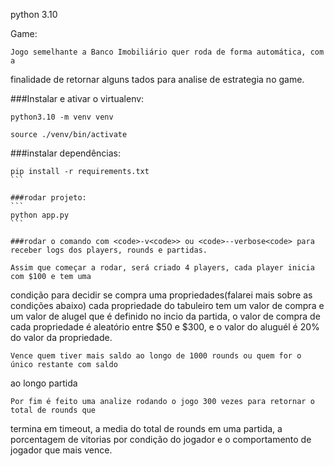 python 3.10

Game:

    Jogo semelhante a Banco Imobiliário quer roda de forma automática, com a 
finalidade de retornar alguns tados para analise de estrategia no game. 


###Instalar e ativar o virtualenv:
```
python3.10 -m venv venv

source ./venv/bin/activate
```

###instalar dependências:
````
pip install -r requirements.txt
```

###rodar projeto:
```
python app.py
```

###rodar o comando com <code>-v<code>> ou <code>--verbose<code> para receber logs dos players, rounds e partidas.
``````

    Assim que começar a rodar, será criado 4 players, cada player inicia com $100 e tem uma 
condição para decidir se compra uma propriedades(falarei mais sobre as condições abaixo) cada 
propriedade do tabuleiro tem um valor de compra e um valor de alugel que é definido no incio 
da partida, o valor de compra de cada propriedade é aleatório entre $50 e $300, e o valor do 
aluguél é 20% do valor da propriedade. 

    Vence quem tiver mais saldo ao longo de 1000 rounds ou quem for o único restante com saldo 
ao longo partida

    Por fim é feito uma analize rodando o jogo 300 vezes para retornar o total de rounds que 
termina em timeout, a media do total de rounds em uma partida, a porcentagem de vitorias por
condição do jogador e o comportamento de jogador que mais vence.
    